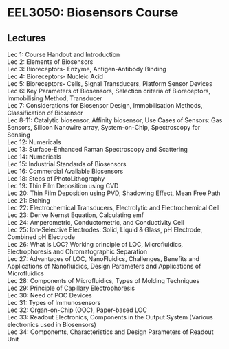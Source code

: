 # EEL3050: Biosensors Course

## Lectures
Lec 1: Course Handout and Introduction <br>
Lec 2: Elements of Biosensors <br>
Lec 3: Bioreceptors- Enzyme, Antigen-Antibody Binding <br>
Lec 4: Bioreceptors- Nucleic Acid <br>
Lec 5: Bioreceptors- Cells, Signal Transducers, Platform Sensor Devices <br>
Lec 6: Key Parameters of Biosensors, Selection criteria of Bioreceptors, Immobilising Method, Transducer <br>
Lec 7: Considerations for Biosensor Design, Immobilisation Methods, Classification of Biosensor <br>
Lec 8-11: Catalytic biosensor, Affinity biosensor, Use Cases of Sensors: Gas Sensors, Silicon Nanowire array, System-on-Chip, Spectroscopy for Sensing <br>
Lec 12: Numericals <br>
Lec 13: Surface-Enhanced Raman Spectroscopy and Scattering <br>
Lec 14: Numericals <br>
Lec 15: Industrial Standards of Biosensors <br>
Lec 16: Commercial Available Biosensors <br>
Lec 18: Steps of PhotoLithography <br>
Lec 19: Thin Film Deposition using CVD <br>
Lec 20: Thin Film Deposition using PVD, Shadowing Effect, Mean Free Path <br>
Lec 21: Etching <br>
Lec 22: Electrochemical Transducers, Electrolytic and Electrochemical Cell <br>
Lec 23: Derive Nernst Equation, Calculating emf <br>
Lec 24: Amperometric, Conductometric, and Conductivity Cell <br>
Lec 25: Ion-Selective Electrodes: Solid, Liquid & Glass, pH Electrode, Combined pH Electrode <br>
Lec 26: What is LOC? Working principle of LOC, Microfluidics, Electrophoresis and Chromatographic Separation <br>
Lec 27: Advantages of LOC, NanoFluidics, Challenges, Benefits and Applications of Nanofluidics, Design Parameters and Applications of Microfluidics <br>
Lec 28: Components of Microfluidics, Types of Molding Techniques <br>
Lec 29: Principle of Capillary Electrophoresis <br>
Lec 30: Need of POC Devices <br>
Lec 31: Types of Immunosensors <br>
Lec 32: Organ-on-Chip (OOC), Paper-based LOC <br>
Lec 33: Readout Electronics, Components in the Output System (Various electronics used in Biosensors) <br>
Lec 34: Components, Characteristics and Design Parameters of Readout Unit

